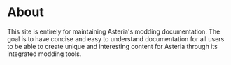 # About

This site is entirely for maintaining Asteria's modding documentation. The goal is to have concise and easy to understand documentation for all users to be able to create unique and interesting content for Asteria through its integrated modding tools.